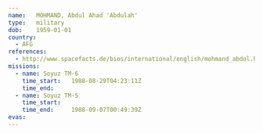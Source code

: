 ```yaml
---
name:	MOHMAND, Abdul Ahad 'Abdulah'
type:	military
dob:	1959-01-01
country:
  - AFG
references:
  - http://www.spacefacts.de/bios/international/english/mohmand_abdol.htm
missions:
  - name: Soyuz TM-6
    time_start:   1988-08-29T04:23:11Z
    time_end:     
  - name: Soyuz TM-5
    time_start:   
    time_end:     1988-09-07T00:49:39Z
evas:
---
```

